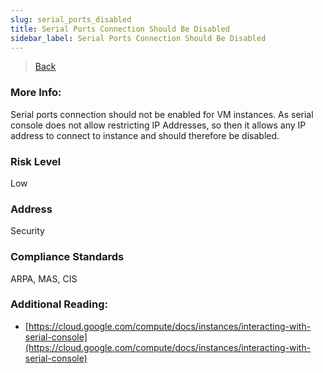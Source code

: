 ```yaml
---
slug: serial_ports_disabled
title: Serial Ports Connection Should Be Disabled
sidebar_label: Serial Ports Connection Should Be Disabled
---
```

> [Back](../../gcpcomputemonitoring)

### More Info:
Serial ports connection should not be enabled for VM instances. As serial console does not allow restricting IP Addresses, so then it allows any IP address to connect to instance and should therefore be disabled.

### Risk Level
Low

### Address
Security

### Compliance Standards
ARPA, MAS, CIS

### Additional Reading:
- [https://cloud.google.com/compute/docs/instances/interacting-with-serial-console](https://cloud.google.com/compute/docs/instances/interacting-with-serial-console) 
